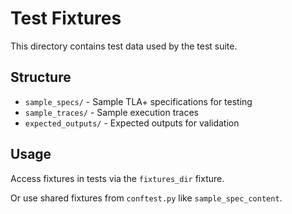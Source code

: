 # Test Fixtures

This directory contains test data used by the test suite.

## Structure

- `sample_specs/` - Sample TLA+ specifications for testing
- `sample_traces/` - Sample execution traces
- `expected_outputs/` - Expected outputs for validation

## Usage

Access fixtures in tests via the `fixtures_dir` fixture.

Or use shared fixtures from `conftest.py` like `sample_spec_content`.
